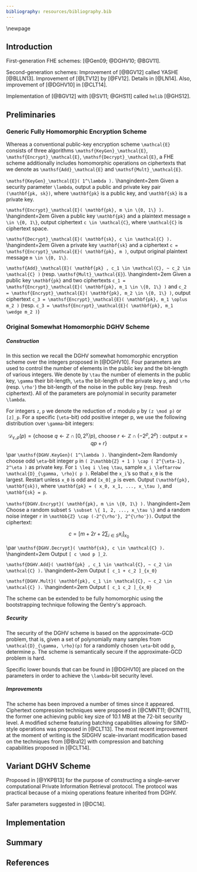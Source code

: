 ```yaml
---
bibliography: resources/bibliography.bib
---
```


\newpage


## Introduction

First-generation FHE schemes:
[@Gen09; @DGHV10; @BGV11].

Second-generation schemes:
Improvement of [@BGV12] called YASHE [@BLLN13]. Improvement of [@LTV12] by [@FV12]. Details in [@LN14].
Also, improvement of [@DGHV10] in [@CLT14].

Implementation of [@BGV12] with [@SV11; @GHS11] called `helib` [@GHS12].


## Preliminaries


### Generic Fully Homomorphic Encryption Scheme

Whereas a conventional public-key encryption scheme ``\mathcal{E}`` consists of three algorithms ``\mathsf{KeyGen}_\mathcal{E}``, ``\mathsf{Encrypt}_\mathcal{E}``, ``\mathsf{Decrypt}_\mathcal{E}``,
a FHE scheme additionally includes homomorphic operations on ciphertexts that we denote as ``\mathsf{Add}_\mathcal{E}`` and ``\mathsf{Mult}_\mathcal{E}``.

``\mathsf{KeyGen}_\mathcal{E}( 1^\lambda ).``
\hangindent=2em
Given a security parameter ``\lambda``, output a public and private key pair ``(\mathbf{pk, sk})``, where ``\mathbf{pk}`` is a public key, and ``\mathbf{sk}`` is a private key.

``\mathsf{Encrypt}_\mathcal{E}( \mathbf{pk}, m \in \{0, 1\} ).``
\hangindent=2em
Given a public key ``\mathbf{pk}`` and a plaintext message ``m \in \{0, 1\}``, output ciphertext ``c \in \mathcal{C}``, where ``\mathcal{C}`` is  ciphertext space.

``\mathsf{Decrypt}_\mathcal{E}( \mathbf{sk}, c \in \mathcal{C} ).``
\hangindent=2em
Given a private key ``\mathbf{sk}`` and a ciphertext ``c = \mathsf{Encrypt}_\mathcal{E}( \mathbf{pk}, m )``, output original plaintext message ``m \in \{0, 1\}``.

``\mathsf{Add}_\mathcal{E}( \mathbf{pk} , c_1 \in \mathcal{C}, ~ c_2 \in \mathcal{C} )`` (resp. ``\mathsf{Mult}_\mathcal{E}``).
\hangindent=2em
Given a public key ``\mathbf{pk}`` and two ciphertexts ``c_1 = \mathsf{Encrypt}_\mathcal{E}( \mathbf{pk}, m_1 \in \{0, 1\} )`` and ``c_2 = \mathsf{Encrypt}_\mathcal{E}( \mathbf{pk}, m_2 \in \{0, 1\} )``, output ciphertext ``c_3 = \mathsf{Encrypt}_\mathcal{E}( \mathbf{pk}, m_1 \oplus m_2 )`` (resp. ``c_3 = \mathsf{Encrypt}_\mathcal{E}( \mathbf{pk}, m_1 \wedge m_2 )``)


### Original Somewhat Homomorphic DGHV Scheme

##### Construction

In this section we recall the DGHV somewhat homomorphic encryption scheme over the integers proposed in [@DGHV10]. Four parameters are used to control the number of elements in the public key and the bit-length of various integers. We denote by ``\tau`` the number of elements in the public key, ``\gamma`` their bit-length, ``\eta`` the bit-length of the private key ``p``, and ``\rho`` (resp. ``\rho'``) the bit-length of the noise in the public key (resp. fresh ciphertext). All of the parameters are polynomial in security parameter ``\lambda``.

For integers ``z``, ``p`` we denote the reduction of ``z`` modulo ``p`` by ``(z \mod p)`` or ``[z]_p``. For a specific (``\eta``-bit) odd positive integer p, we use the following distribution over ``\gamma``-bit integers:

```math
    \mathcal{D}_{\gamma, \rho}(p) = \{
        \mathrm{choose}~q \leftarrow \mathbb{Z} \cap [0, 2^\gamma / p ), ~
        \mathrm{choose}~r \leftarrow \mathbb{Z} \cap (-2^\rho, 2^\rho) ~:~
        \mathrm{output}~x = q p + r \}
```

\par
``\mathsf{DGHV.KeyGen}( 1^\lambda ).``
\hangindent=2em
Randomly choose odd ``\eta``-bit integer ``p`` in ``( 2\mathbb{Z} + 1 ) \cap ( 2^{\eta-1}, 2^\eta )`` as private key. For ``1 \leq i \leq \tau``, sample ``x_i \leftarrow \mathcal{D}_{\gamma, \rho}( p )``. Relabel the ``x_i``’s so that ``x_0`` is the largest. Restart unless ``x_0`` is odd and ``[x_0]_p`` is even. Output ``(\mathbf{pk}, \mathbf{sk})``, where ``\mathbf{pk} = ( x_0, x_1, ..., x_\tau )``, and ``\mathbf{sk} = p``.

``\mathsf{DGHV.Encrypt}( \mathbf{pk}, m \in \{0, 1\} ).``
\hangindent=2em
Choose a random subset ``S \subset \{ 1, 2, ..., x_\tau \}`` and a random noise integer ``r`` in ``\mathbb{Z} \cap (-2^{\rho'}, 2^{\rho'})``. Output the ciphertext:
```math
c = \left[ m + 2r + 2\sum_{i \in S} x_i \right]_{x_0}
```

\par
``\mathsf{DGHV.Decrypt}( \mathbf{sk}, c \in \mathcal{C} ).``
\hangindent=2em
Output ``[ c \mod p ]_2``.

``\mathsf{DGHV.Add}( \mathbf{pk} , c_1 \in \mathcal{C}, ~ c_2 \in \mathcal{C} ).``
\hangindent=2em
Output ``[ c_1 + c_2 ]_{x_0}``

``\mathsf{DGHV.Mult}( \mathbf{pk}, c_1 \in \mathcal{C}, ~ c_2 \in \mathcal{C} ).``
\hangindent=2em
Output ``[ c_1 c_2 ]_{x_0}``

The scheme can be extended to be fully homomorphic using the bootstrapping technique following the Gentry's approach.

##### Security

The security of the DGHV scheme is based on the approximate-GCD problem, that is, given a set of polynomially many samples from ``\mathcal{D}_{\gamma, \rho}(p)`` for a randomly chosen ``\eta``-bit odd ``p``, determine ``p``. The scheme is semantically secure if the approximate-GCD problem is hard.

Specific lower bounds that can be found in [@DGHV10] are placed on the parameters in order to achieve the ``\lambda``-bit security level.

##### Improvements

The scheme has been improved a number of times since it appeared. Ciphertext compression techniques were proposed in [@CMNT11; @CNT11], the former one achieving public key size of 10.1 MB at the 72-bit security level. A modified scheme featuring batching capabilities allowing for SIMD-style operations was proposed in [@CLT13]. The most recent improvement at the moment of writing is the SIDGHV scale-invariant modification based on the techniques from [@Bra12] with compression and batching capabilities proposed in [@CLT14].


## Variant DGHV Scheme

Proposed in [@YKPB13] for the purpose of constructing a single-server computational Private Information Retrieval protocol. The protocol was  practical because of a mixing operations feature inherited from DGHV.

Safer parameters suggested in [@DC14].

## Implementation

## Summary

## References

